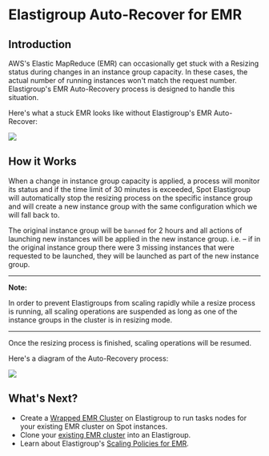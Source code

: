 # Elastigroup Auto-Recover for EMR

## Introduction

AWS's Elastic MapReduce (EMR) can occasionally get stuck with a Resizing status during changes in an instance group capacity. In these cases, the actual number of running instances won't match the request number. Elastigroup's EMR Auto-Recovery process is designed to handle this situation.

Here's what a stuck EMR looks like without Elastigroup's EMR Auto-Recover:

<img src="/elastigroup/_media/elastigroup-auto-recover-for-emr_1.png" />

## How it Works

When a change in instance group capacity is applied, a process will monitor its status and if the time limit of 30 minutes is exceeded, Spot Elastigroup will automatically stop the resizing process on the specific instance group and will create a new instance group with the same configuration which we will fall back to.

The original instance group will be `banned` for 2 hours and all actions of launching new instances will be applied in the new instance group. i.e. – if in the original instance group there were 3 missing instances that were requested to be launched, they will be launched as part of the new instance group.

---

**Note:**

In order to prevent Elastigroups from scaling rapidly while a resize process is running, all scaling operations are suspended as long as one of the instance groups in the cluster is in resizing mode.

---

Once the resizing process is finished, scaling operations will be resumed.

Here's a diagram of the Auto-Recovery process:

<img src="/elastigroup/_media/elastigroup-auto-recover-for-emr_2.png" />

## What's Next?

- Create a [Wrapped EMR Cluster](elastigroup/tools-integrations/elastic-mapreduce/import-elastic-mapreduce-task-nodes) on Elastigroup to run tasks nodes for your existing EMR cluster on Spot instances.
- Clone your [existing EMR cluster](elastigroup/tools-integrations/elastic-mapreduce/) into an Elastigroup.
- Learn about Elastigroup's [Scaling Policies for EMR](elastigroup/tools-integrations/elastic-mapreduce/scaling-policies-for-emr).
